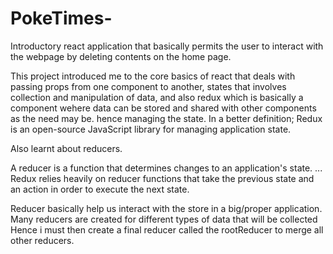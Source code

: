 # PokeTimes-
Introductory react application that basically permits the user to interact with the webpage by deleting contents on the home page.
 
 This project introduced me to the core basics of react that deals with passing props from one component to another, states that involves collection and manipulation of data, and also redux which is basically a component wehere data can be stored and shared with other components as the need may be. hence managing the state.
 In a better definition; 
 Redux is an open-source JavaScript library for managing application state.
 
 Also learnt about reducers. 
 
 A reducer is a function that determines changes to an application's state. ... Redux relies heavily on reducer functions that take the previous state and an action in order to execute the next state.
 
 Reducer basically help us interact with the store in a big/proper application. 
 Many reducers are created for different types of data that will be collected
Hence i  must then create a final reducer called the rootReducer to merge all other reducers.
